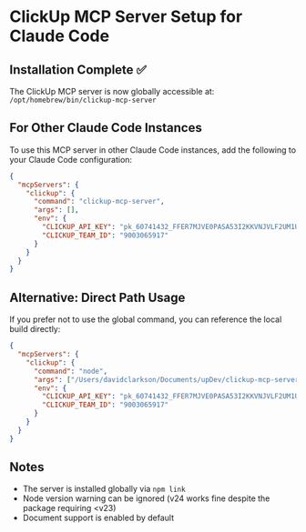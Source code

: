 # ClickUp MCP Server Setup for Claude Code

## Installation Complete ✅

The ClickUp MCP server is now globally accessible at:
`/opt/homebrew/bin/clickup-mcp-server`

## For Other Claude Code Instances

To use this MCP server in other Claude Code instances, add the following to your Claude Code configuration:

```json
{
  "mcpServers": {
    "clickup": {
      "command": "clickup-mcp-server",
      "args": [],
      "env": {
        "CLICKUP_API_KEY": "pk_60741432_FFER7MJVE0PASA53I2KKVNJVLF2UM1U5",
        "CLICKUP_TEAM_ID": "9003065917"
      }
    }
  }
}
```

## Alternative: Direct Path Usage

If you prefer not to use the global command, you can reference the local build directly:

```json
{
  "mcpServers": {
    "clickup": {
      "command": "node",
      "args": ["/Users/davidclarkson/Documents/upDev/clickup-mcp-server/build/index.js"],
      "env": {
        "CLICKUP_API_KEY": "pk_60741432_FFER7MJVE0PASA53I2KKVNJVLF2UM1U5",
        "CLICKUP_TEAM_ID": "9003065917"
      }
    }
  }
}
```

## Notes
- The server is installed globally via `npm link`
- Node version warning can be ignored (v24 works fine despite the package requiring <v23)
- Document support is enabled by default